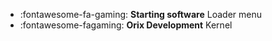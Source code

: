 
<div class="grid cards" markdown>

- :fontawesome-fa-gaming: __Starting software__ Loader menu
- :fontawesome-fagaming: __Orix Development__ Kernel

</div>


